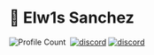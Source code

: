 # 🌴 Elw1s Sanchez
![Profile Count](https://komarev.com/ghpvc/?username=sanalinsefiri&color=810505&style=flat-square)&nbsp;
<a href="https://github.com/sanalinsefiri/sanalinsefiri/blob/main/README.md"><img alt="discord" src="https://img.shields.io/badge/3mirthefinest-2f3236?style=flat-square&logo=discord&logoColor=white" /></a> 
<a href="https://www.youtube.com/channel/UCVfGi0JE4Ffc4h8CR7BJ1hQ"><img alt="discord" src="https://img.shields.io/badge/3lwisnchz-2f3236?style=flat-square&logo=youtube&logoColor=white" /></a>
